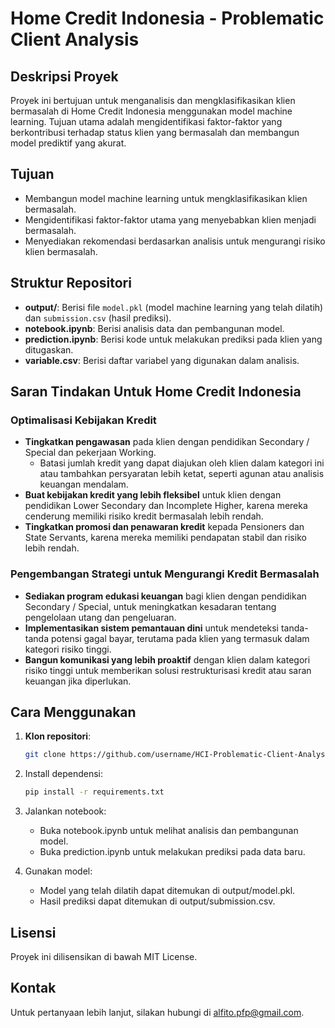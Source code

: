 # Home Credit Indonesia - Problematic Client Analysis

## Deskripsi Proyek
Proyek ini bertujuan untuk menganalisis dan mengklasifikasikan klien bermasalah di Home Credit Indonesia menggunakan model machine learning. Tujuan utama adalah mengidentifikasi faktor-faktor yang berkontribusi terhadap status klien yang bermasalah dan membangun model prediktif yang akurat.

## Tujuan
- Membangun model machine learning untuk mengklasifikasikan klien bermasalah.
- Mengidentifikasi faktor-faktor utama yang menyebabkan klien menjadi bermasalah.
- Menyediakan rekomendasi berdasarkan analisis untuk mengurangi risiko klien bermasalah.

## Struktur Repositori
- **output/**: Berisi file `model.pkl` (model machine learning yang telah dilatih) dan `submission.csv` (hasil prediksi).
- **notebook.ipynb**: Berisi analisis data dan pembangunan model.
- **prediction.ipynb**: Berisi kode untuk melakukan prediksi pada klien yang ditugaskan.
- **variable.csv**: Berisi daftar variabel yang digunakan dalam analisis.

## Saran Tindakan Untuk Home Credit Indonesia

### Optimalisasi Kebijakan Kredit
- **Tingkatkan pengawasan** pada klien dengan pendidikan Secondary / Special dan pekerjaan Working.
  - Batasi jumlah kredit yang dapat diajukan oleh klien dalam kategori ini atau tambahkan persyaratan lebih ketat, seperti agunan atau analisis keuangan mendalam.
- **Buat kebijakan kredit yang lebih fleksibel** untuk klien dengan pendidikan Lower Secondary dan Incomplete Higher, karena mereka cenderung memiliki risiko kredit bermasalah lebih rendah.
- **Tingkatkan promosi dan penawaran kredit** kepada Pensioners dan State Servants, karena mereka memiliki pendapatan stabil dan risiko lebih rendah.

### Pengembangan Strategi untuk Mengurangi Kredit Bermasalah
- **Sediakan program edukasi keuangan** bagi klien dengan pendidikan Secondary / Special, untuk meningkatkan kesadaran tentang pengelolaan utang dan pengeluaran.
- **Implementasikan sistem pemantauan dini** untuk mendeteksi tanda-tanda potensi gagal bayar, terutama pada klien yang termasuk dalam kategori risiko tinggi.
- **Bangun komunikasi yang lebih proaktif** dengan klien dalam kategori risiko tinggi untuk memberikan solusi restrukturisasi kredit atau saran keuangan jika diperlukan.

## Cara Menggunakan
1. **Klon repositori**:
   ```bash
   git clone https://github.com/username/HCI-Problematic-Client-Analysis.git
   
2. Install dependensi:
   ```bash
   pip install -r requirements.txt
   
4. Jalankan notebook:

   - Buka notebook.ipynb untuk melihat analisis dan pembangunan model.
   - Buka prediction.ipynb untuk melakukan prediksi pada data baru.

5. Gunakan model:

   - Model yang telah dilatih dapat ditemukan di output/model.pkl.
   - Hasil prediksi dapat ditemukan di output/submission.csv.

## Lisensi
Proyek ini dilisensikan di bawah MIT License.

## Kontak
Untuk pertanyaan lebih lanjut, silakan hubungi di alfito.pfp@gmail.com.

